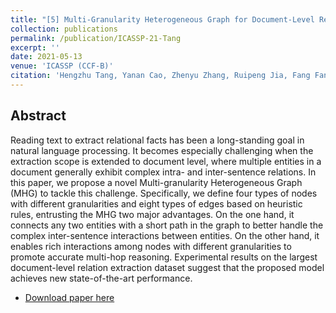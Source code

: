 ```yaml
---
title: "[5] Multi-Granularity Heterogeneous Graph for Document-Level Relation Extraction"
collection: publications
permalink: /publication/ICASSP-21-Tang
excerpt: ''
date: 2021-05-13
venue: 'ICASSP (CCF-B)'
citation: 'Hengzhu Tang, Yanan Cao, Zhenyu Zhang, Ruipeng Jia, Fang Fang, Shi Wang: Multi-Granularity Heterogeneous Graph for Document-Level Relation Extraction. ICASSP 2021: 7683-7687'
---
```

Abstract
--
Reading text to extract relational facts has been a long-standing goal in natural language processing. It becomes especially challenging when the extraction scope is extended to document level, where multiple entities in a document generally exhibit complex intra- and inter-sentence relations. In this paper, we propose a novel Multi-granularity Heterogeneous Graph (MHG) to tackle this challenge. Specifically, we define four types of nodes with different granularities and eight types of edges based on heuristic rules, entrusting the MHG two major advantages. On the one hand, it connects any two entities with a short path in the graph to better handle the complex inter-sentence interactions between entities. On the other hand, it enables rich interactions among nodes with different granularities to promote accurate multi-hop reasoning. Experimental results on the largest document-level relation extraction dataset suggest that the proposed model achieves new state-of-the-art performance.

- [Download paper here](https://ieeexplore.ieee.org/document/9414755)
